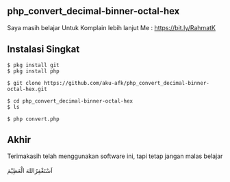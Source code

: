 ## php_convert_decimal-binner-octal-hex
 Saya masih belajar
 Untuk Komplain lebih lanjut
 Me : https://bit.ly/RahmatK

## Instalasi Singkat

```
$ pkg install git
$ pkg install php

$ git clone https://github.com/aku-afk/php_convert_decimal-binner-octal-hex.git

$ cd php_convert_decimal-binner-octal-hex
$ ls

$ php convert.php

```
## Akhir
Terimakasih telah menggunakan software ini,
tapi tetap jangan malas belajar</br></br>
اَسْتَغْفِرُاللهَ الْعَظِيْمَ

